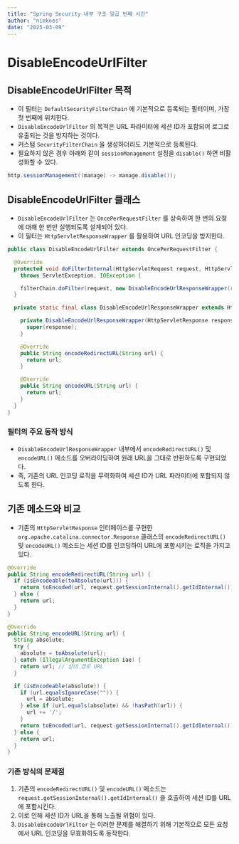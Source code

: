 ```yaml
---
title: "Spring Security 내부 구조 일곱 번째 시간"
author: "nimkoes"
date: "2025-03-09"
---
```


# DisableEncodeUrlFilter

## DisableEncodeUrlFilter 목적

- 이 필터는 `DefaultSecurityFilterChain` 에 기본적으로 등록되는 필터이며, 가장 첫 번째에 위치한다.
- `DisableEncodeUrlFilter` 의 목적은 URL 파라미터에 세션 ID가 포함되어 로그로 유출되는 것을 방지하는 것이다.
- 커스텀 `SecurityFilterChain` 을 생성하더라도 기본적으로 등록된다.
- 필요하지 않은 경우 아래와 같이 `sessionManagement` 설정을 `disable()` 하면 비활성화할 수 있다.

```java
http.sessionManagement((manage) -> manage.disable());
```

## DisableEncodeUrlFilter 클래스

- `DisableEncodeUrlFilter` 는 `OncePerRequestFilter` 를 상속하여 한 번의 요청에 대해 한 번만 실행되도록 설계되어 있다.
- 이 필터는 `HttpServletResponseWrapper` 를 활용하여 URL 인코딩을 방지한다.

```java
public class DisableEncodeUrlFilter extends OncePerRequestFilter {

  @Override
  protected void doFilterInternal(HttpServletRequest request, HttpServletResponse response, FilterChain filterChain)
    throws ServletException, IOException {

    filterChain.doFilter(request, new DisableEncodeUrlResponseWrapper(response));
  }

  private static final class DisableEncodeUrlResponseWrapper extends HttpServletResponseWrapper {

    private DisableEncodeUrlResponseWrapper(HttpServletResponse response) {
      super(response);
    }

    @Override
    public String encodeRedirectURL(String url) {
      return url;
    }

    @Override
    public String encodeURL(String url) {
      return url;
    }
  }
}
```

### 필터의 주요 동작 방식

- `DisableEncodeUrlResponseWrapper` 내부에서 `encodeRedirectURL()` 및 `encodeURL()` 메소드를 오버라이딩하여 원래 URL을 그대로 반환하도록 구현되었다.
- 즉, 기존의 URL 인코딩 로직을 무력화하여 세션 ID가 URL 파라미터에 포함되지 않도록 한다.

## 기존 메소드와 비교

- 기존의 `HttpServletResponse` 인터페이스를 구현한 `org.apache.catalina.connector.Response` 클래스의 `encodeRedirectURL()` 및 `encodeURL()` 메소드는 세션 ID를 인코딩하여 URL에 포함시키는 로직을 가지고 있다.

```java
@Override
public String encodeRedirectURL(String url) {
  if (isEncodeable(toAbsolute(url))) {
    return toEncoded(url, request.getSessionInternal().getIdInternal());
  } else {
    return url;
  }
}

@Override
public String encodeURL(String url) {
  String absolute;
  try {
    absolute = toAbsolute(url);
  } catch (IllegalArgumentException iae) {
    return url; // 상대 경로 URL
  }

  if (isEncodeable(absolute)) {
    if (url.equalsIgnoreCase("")) {
      url = absolute;
    } else if (url.equals(absolute) && !hasPath(url)) {
      url += '/';
    }
    return toEncoded(url, request.getSessionInternal().getIdInternal());
  } else {
    return url;
  }
}
```

### 기존 방식의 문제점

1. 기존의 `encodeRedirectURL()` 및 `encodeURL()` 메소드는 `request.getSessionInternal().getIdInternal()` 을 호출하여 세션 ID를 URL에 포함시킨다.
2. 이로 인해 세션 ID가 URL을 통해 노출될 위험이 있다.
3. `DisableEncodeUrlFilter` 는 이러한 문제를 해결하기 위해 기본적으로 모든 요청에서 URL 인코딩을 무효화하도록 동작한다.
